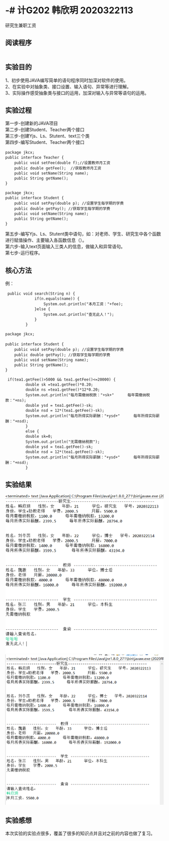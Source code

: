 # -# 计G202  韩欣玥  2020322113
研究生兼职工资
## 阅读程序
```
```  
## 实验目的  
1、初步使用JAVA编写简单的语句程序同时加深对软件的使用。  
2、在实验中对抽象类、接口设置、输入语句、异常等进行理解。  
3、实际操作感受抽象类与接口的运用，加深对输入与异常等语句的运用。  
## 实验过程  
第一步-创建新的JAVA项目  
第二步-创建Student、Teacher两个接口  
第三步-创建Yjs、Ls、Stutent、text三个类  
第四步-编写Student、Teacher两个接口  
```
package jkcx;
public interface Teacher {
	public void setFee(double f);//设置教师月工资
	public double getFee();	 //获取教师月工资
	public void setName(String name);
	public String getName();	 
}
```
```
package jkcx;
public interface Student {
	public void setPay(double p); //设置学生每学期的学费
	public double getPay(); //获取学生每学期的学费
	public void setName(String name);
	public String getName();	
}
```  

第五步-编写Yjs、Ls、Stutent类中语句，如：对老师、学生、研究生中各个函数进行赋值操作、主要输入各函数信息（）。  
第六步-输入text页面输入三类人的信息，做输入和异常语句。  
第七步-运行程序。  
## 核心方法  
例：
```
 public void search(String n) {
			 if(n.equals(name)) {
				 System.out.println("本月工资："+fee);
			 }else {
				 System.out.println("查无此人！");
			 }
		 }
```  
```  
package jkcx;

public interface Student {
	public void setPay(double p); //设置学生每学期的学费
	public double getPay(); //获取学生每学期的学费
	public void setName(String name);
	public String getName();	
}

```  
```  
 if(tea1.getFee()>5000 && tea1.getFee()<=20000) {
		 double sk =tea1.getFee()*0.20;
		 double ns =tea1.getFee()*12*0.20;
		 System.out.println("每月需缴纳税款："+sk+"      每年需缴纳税款："+ns);
		 double ysd = tea1.getFee()-sk;
		 double nsd = 12*(tea1.getFee()-sk);
		 System.out.println("每月所得实际薪酬："+ysd+"      每年所得实际薪酬："+nsd);
		 }
		 else {
		 double sk=0;
	     System.out.println("无需缴纳税款");
		 double ysd = tea1.getFee()-sk;
		 double nsd = 12*(tea1.getFee()-sk);
		 System.out.println("每月所得实际薪酬："+ysd+"      每年所得实际薪酬："+nsd);
		 }
```  
## 实验结果  
![](https://github.com/Hanxinyue13/-/blob/main/%E8%BF%90%E8%A1%8C%E7%BB%93%E6%9E%9C1.PNG)
![](https://github.com/Hanxinyue13/-/blob/main/%E8%BF%90%E8%A1%8C%E7%BB%93%E6%9E%9C2.PNG)
## 实验感想  
本次实验的实验点很多，覆盖了很多的知识点并且对之前的内容也做了复习。  
